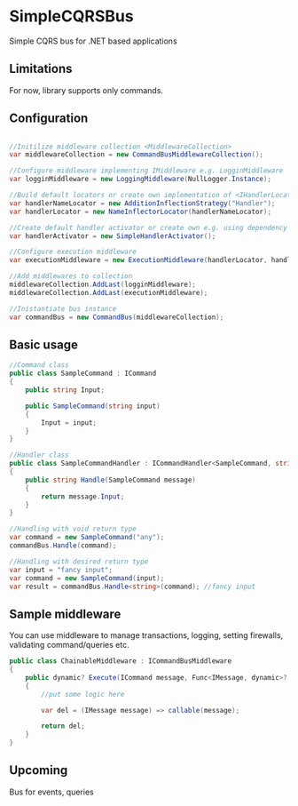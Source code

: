 # SimpleCQRSBus

Simple CQRS bus for .NET based applications

## Limitations
For now, library supports only commands.

## Configuration

```csharp

//Initilize middleware collection <MiddlewareCollection>
var middlewareCollection = new CommandBusMiddlewareCollection();

//Configure middleware implementing IMiddleware e.g. LogginMiddleware
var logginMiddleware = new LoggingMiddleware(NullLogger.Instance);

//Build default locators or create own implementation of <IHandlerLocator> and <IHandlerCreator>
var handlerNameLocator = new AdditionInflectionStrategy("Handler");
var handlerLocator = new NameInflectorLocator(handlerNameLocator);

//Create default handler activator or create own e.g. using dependency container
var handlerActivator = new SimpleHandlerActivator();

//Configure execution middleware
var executionMiddleware = new ExecutionMiddleware(handlerLocator, handlerActivator);

//Add middlewares to collection
middlewareCollection.AddLast(logginMiddleware);
middlewareCollection.AddLast(executionMiddleware);

//Inistantiate bus instance
var commandBus = new CommandBus(middlewareCollection);
```

## Basic usage
```csharp
//Command class
public class SampleCommand : ICommand
{
    public string Input;

    public SampleCommand(string input)
    {
        Input = input;
    }
}

//Handler class
public class SampleCommandHandler : ICommandHandler<SampleCommand, string>
{
    public string Handle(SampleCommand message)
    {
        return message.Input;
    }
}

//Handling with void return type
var command = new SampleCommand("any");
commandBus.Handle(command);

//Handling with desired return type
var input = "fancy input";
var command = new SampleCommand(input);
var result = commandBus.Handle<string>(command); //fancy input
```

## Sample middleware
You can use middleware to manage transactions, logging, setting firewalls, validating command/queries etc.
```csharp
public class ChainableMiddleware : ICommandBusMiddleware
{
    public dynamic? Execute(ICommand message, Func<IMessage, dynamic>? callable)
    {
        //put some logic here

        var del = (IMessage message) => callable(message);

        return del;
    }
}
```

## Upcoming
Bus for events, queries
